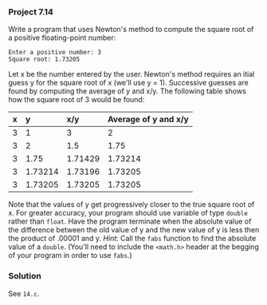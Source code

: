 ### Project 7.14
Write a program that uses Newton's method to compute the square root of a
positive floating-point number:

```
Enter a positive number: 3
Square root: 1.73205
```

Let x be the number entered by the user. Newton's method requires an itial guess
y for the square root of x (we'll use y = 1). Successive guesses are found by
computing the average of y and x/y. The following table shows how the square
root of 3 would be found:

| x | y | x/y | Average of y and x/y |
| --- | :---  | :---    | :---    |
| 3 | 1       | 3       | 2       |
| 3 | 2       | 1.5     | 1.75    |
| 3 | 1.75    | 1.71429 | 1.73214 |
| 3 | 1.73214 | 1.73196 | 1.73205 |
| 3 | 1.73205 | 1.73205 | 1.73205 |

Note that the values of y get progressively closer to the true square root of x.
For greater accuracy, your program should use variable of type `double` rather
than `float`. Have the program terminate when the absolute value of the
difference between the old value of y and the new value of y is less then the
product of .00001 and y. *Hint*: Call the `fabs` function to find the absolute
value of a `double`. (You'll need to include the `<math.h>` header at the
begging of your program in order to use `fabs`.)

### Solution
See `14.c`.
